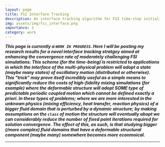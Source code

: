 ```yaml
---
layout: page
title: FSI Interface Tracking
description: An interface tracking algorithm for FSI time-step initialization
img: assets/img/fsi_interface.png
importance: 3
category: work
---
```


***This page is currently a `WORK IN PROGRESS`. Here I will be posting my research results for a novel interface tracking stratgey aimed at enhancing the convergence rate of moderately challenging FSI simulations. This scheme (for the time-being) is restricted to applications in which the interface of the multi-physical problem will adopt a state (maybe many states) of oscillatory motion (distributed or otherwise). This "trick" may prove itself incredibly useful as a simple means to significantly reduce the costs of high-fidelity mixing simulations (for example) where the deformable structure will adopt SOME type of predictable periodic coupled motion which cannot be defined exactly a priori. In these types of problems; where we are more interested in the unknown physics (mixing efficiency, heat transfer, reaction physics) of a bigger fluid domain that is perturbed by a dynamic structure; by making assumptions on the `class` of motion the structure will eventually abopt we can considerably reduce the number of fixed point iterations required for solution convergence. The effect of this, as such, is that studying bigger (/more complex) fluid domains that have a deformable structural component (maybe many) somewhere becomes more econmoical.***

---